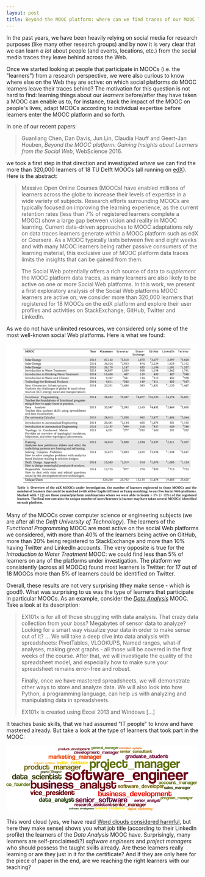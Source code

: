 ```yaml
---
layout: post
title: Beyond the MOOC platform: where can we find traces of our MOOC learners?
---
```



In the past years, we have been heavily relying on social media for research purposes (like many other research groups)
and by now it is very clear that we can learn *a lot* about people (and events, locations, etc.) from the social media 
traces they leave behind across the Web.

Once we started looking at people that participate in MOOCs (i.e. the "learners") from a research perspective, we were
also curious to know where else on the Web they are active: on which social platforms do MOOC learners leave their
traces behind? The motivation for this question is not hard to find: learning things about our *learners* before/after they
have taken a MOOC can enable us to, for instance, track the impact of the MOOC on people's lives, adapt MOOCs according
to individual expertise before learners enter the MOOC platform and so forth.

In one of our recent papers: 

>Guanliang Chen, Dan Davis, Jun Lin, Claudia Hauff and Geert-Jan Houben, 
>*Beyond the MOOC platform: Gaining Insights about Learners from the Social Web*, WebScience 2016.

we took a first step in that direction and investigated *where* we can find the more than
320,000 learners of 18 TU Delft MOOCs (all running on [edX](https://www.edx.org/school/delftx)). Here is the abstract:

> Massive Open Online Courses (MOOCs) have enabled millions of learners across the globe to 
> increase their levels of expertise in a wide variety of subjects. Research efforts surrounding 
> MOOCs are typically focused on improving the learning experience, as the current retention rates 
> (less than 7% of registered learners complete a MOOC) show a large gap between vision and reality 
> in MOOC learning.
> Current data-driven approaches to MOOC adaptations rely on data traces learners generate
> *within* a MOOC platform such as edX or Coursera. As a MOOC typically lasts between five and eight weeks 
> and with many MOOC learners being rather passive consumers of the learning material, this exclusive 
> use of MOOC platform data traces limits the insights that can be gained from them. 
>
> The Social Web potentially offers a rich source of data to *supplement* the MOOC platform data 
> traces, as many learners are also likely to be active on one or more Social Web platforms. 
> In this work, we present a first exploratory analysis of the Social Web platforms MOOC learners are 
> active on; we consider more than 320,000 learners that registered for 18 MOOCs on the edX platform and 
> explore their user profiles and activities on StackExchange, GitHub, Twitter and LinkedIn.

As we do not have unlimited resources, we considered only some of the most well-known social Web platforms.
Here is what we found:

<img src="../img/webscience2016.png" width="900px">

Many of the MOOCs cover computer science or engineering subjects 
(we are after all the *Delft University of Technology*). The learners of the *Functional Programming* MOOC are 
most active on the social Web platforms we considered, with more than 40% of the learners being active on GitHub,
more than 20% being registered to StackExchange and more than 10% having Twitter and LinkedIn accounts.
The very opposite is true for the *Introduction to Water Treatment* MOOC: we could find less than 5% of learners on any of
the platforms under investigation. The platform we consistently (across all MOOCs) found most learners is 
Twitter: for 17 out of 18 MOOCs more than 5% of learners could be identified on Twitter.

Overall, these results are not very surprising (they make sense - which is good!). 
What was surprising to us was the type of learners that participate in particular MOOCs. As an example, consider
the [*Data Analysis*](https://www.edx.org/course/data-analysis-take-it-max-delftx-ex101x-0) MOOC. Take a look at
its description:

> EX101x is for all of those struggling with data analysis. That crazy data collection from your boss? 
> Megabytes of sensor data to analyze? Looking for a smart way visualize your data in order to make sense out of it? 
> ...
> We will take a deep dive into data analysis with spreadsheets: PivotTables, VLOOKUPS, Named ranges, what-if analyses, 
> making great graphs - all those will be covered in the first weeks of the course. After that, we will investigate 
> the quality of the spreadsheet model, and especially how to make sure your spreadsheet remains error-free and robust.
>
> Finally, once we have mastered spreadsheets, we will demonstrate other ways to store and analyze data. We will also 
> look into how Python, a programming language, can help us with analyzing and manipulating data in spreadsheets.
>
> EX101x is created using Excel 2013 and Windows [...]

It teaches basic skills, that we had assumed "IT people" to know and have mastered already. But take a look at the type
of learners that took part in the MOOC:

<img src="../img/job_title_ex101x.png" width="500px">

This word cloud (yes, we have read [Word clouds considered harmful](http://www.niemanlab.org/2011/10/word-clouds-considered-harmful/), but here they make sense)
shows you what job title (according to their LinkedIn profile) the learners of the *Data Analysis* MOOC have. Surprisingly,
many learners are self-proclaimed(?) *software engineers* and *project managers* who should possess the taught skills
already. Are these learners really learning or are they just in it for the certificate? And if they are only here for the
piece of paper in the end, are we reaching the right learners with our teaching?
